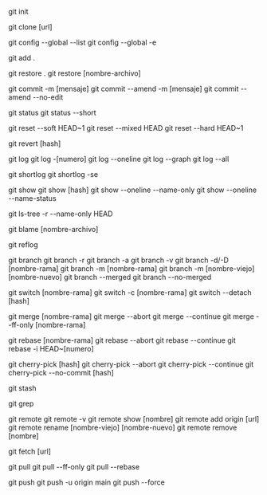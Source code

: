 <!-- 1 -->
git init
<!-- 2 -->
git clone [url]
<!-- 3 -->
git config --global --list
git config --global -e
<!-- 4 -->
git add .
<!-- 5 -->
git restore .
git restore [nombre-archivo]
<!-- 6 -->
git commit -m [mensaje]
git commit --amend -m [mensaje]
git commit --amend --no-edit
<!-- 7 -->
git status
git status --short
<!-- 8 -->
git reset --soft HEAD~1
git reset --mixed HEAD
git reset --hard HEAD~1
<!-- 9 -->
git revert [hash]
<!-- 10 -->
git log
git log -[numero]
git log --oneline
git log --graph
git log --all
<!-- 11 -->
git shortlog
git shortlog -se
<!-- 12 -->
git show
git show [hash]
git show --oneline --name-only
git show --oneline --name-status
<!-- 13 -->
git ls-tree -r --name-only HEAD
<!-- 14 -->
git blame [nombre-archivo]
<!-- 15 -->
git reflog
<!-- 16 -->
git branch
git branch -r
git branch -a
git branch -v
git branch -d/-D [nombre-rama]
git branch -m [nombre-rama]
git branch -m [nombre-viejo] [nombre-nuevo]
git branch --merged
git branch --no-merged
<!-- 17 -->
git switch [nombre-rama]
git switch -c [nombre-rama]
git switch --detach [hash]
<!-- 18 -->
git merge [nombre-rama]
git merge --abort
git merge --continue
git merge --ff-only [nombre-rama]
<!-- 19 -->
git rebase [nombre-rama]
git rebase --abort
git rebase --continue
git rebase -i HEAD~[numero]
<!-- 20 -->
git cherry-pick [hash]
git cherry-pick --abort
git cherry-pick --continue
git cherry-pick --no-commit [hash]
<!-- 21 -->
git stash
<!-- 22 -->
git grep
<!-- 23 -->
git remote
git remote -v
git remote show [nombre]
git remote add origin [url]
git remote rename [nombre-viejo] [nombre-nuevo]
git remote remove [nombre]
<!-- 24 -->
git fetch [url]
<!-- 25 -->
git pull
git pull --ff-only
git pull --rebase
<!-- 26 -->
git push
git push -u origin main
git push --force